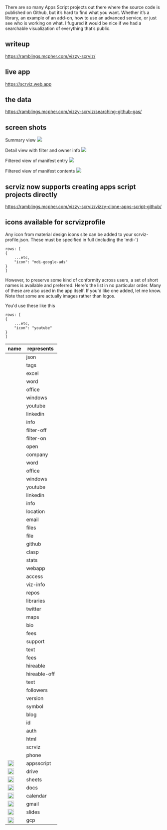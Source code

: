 <link rel="stylesheet" href="https://cdn.materialdesignicons.com/5.4.55/css/materialdesignicons.min.css">


There are so many Apps Script projects out there where the source code is published on Github, but it’s hard to find what you want. Whether it’s a library, an example of an add-on, how to use an advanced service, or just see who is working on what. I fugured it would be nice if we had a searchable visualization of everything that’s public.

## writeup

https://ramblings.mcpher.com/vizzy-scrviz/

## live app

https://scrviz.web.app

## the data

https://ramblings.mcpher.com/vizzy-scrviz/searching-github-gas/

## screen shots

Summary view
![](./shots/2021-01-26-11-26-29.png)

Detail view with filter and owner info
![](./shots/2021-01-26-11-28-26.png)

Filtered view of manifest entry
![](./shots/2021-01-26-11-29-54.png)

Filtered view of manifest contents
![](./shots/2021-01-26-11-30-40.png)

## scrviz now supports creating apps script projects directly

https://ramblings.mcpher.com/vizzy-scrviz/vizzy-clone-apps-script-github/


## icons available for scrvizprofile 


Any icon from material design icons site can be added to your scrviz-profile.json. These must be specified in full (including the 'mdi-')
````
rows: [
{
    ...etc,
    "icon": "mdi-google-ads"
}
]
````
However, to preserve some kind of conformity across users, a set of short names is available and preferred. Here's the list in no particular order. Many of these are also used in the app itself. If you'd like one added, let me know. Note that some are actually images rather than logos.

You'd use these like this
````
rows: [
{
    ...etc,
    "icon": "youtube"
}
]
````

| name | represents |
| --- | --- |
| <span class="mdi mdi-code-json"></span> | json |
| <span class="mdi mdi-tag-multiple"></span> | tags |
| <span class="mdi mdi-microsoft-excel"></span> | excel |
| <span class="mdi mdi-microsoft-word"></span> | word |
| <span class="mdi mdi-microsoft-office"></span> | office |
| <span class="mdi mdi-microsoft-windows"></span> | windows |
| <span class="mdi mdi-youtube"></span> | youtube |
| <span class="mdi mdi-linkedin"></span> | linkedin |
| <span class="mdi mdi-information"></span> | info |
| <span class="mdi mdi-filter-off"></span> | filter-off |
| <span class="mdi mdi-filter"></span> | filter-on |
| <span class="mdi mdi-open-in-new"></span> | open |
| <span class="mdi mdi-office-building"></span> | company |
| <span class="mdi mdi-microsoft-word"></span> | word |
| <span class="mdi mdi-microsoft-office"></span> | office |
| <span class="mdi mdi-microsoft-windows"></span> | windows |
| <span class="mdi mdi-youtube"></span> | youtube |
| <span class="mdi mdi-linkedin"></span> | linkedin |
| <span class="mdi mdi-information"></span> | info |
| <span class="mdi mdi-map-marker"></span> | location |
| <span class="mdi mdi-email"></span> | email |
| <span class="mdi mdi-briefcase"></span> | files |
| <span class="mdi mdi-file"></span> | file |
| <span class="mdi mdi-github"></span> | github |
| <span class="mdi mdi-package-variant"></span> | clasp |
| <span class="mdi mdi-table-eye"></span> | stats |
| <span class="mdi mdi-web"></span> | webapp |
| <span class="mdi mdi-account-key"></span> | access |
| <span class="mdi mdi-comment"></span> | viz-info |
| <span class="mdi mdi-folder"></span> | repos |
| <span class="mdi mdi-database"></span> | libraries |
| <span class="mdi mdi-twitter"></span> | twitter |
| <span class="mdi mdi-google-maps"></span> | maps |
| <span class="mdi mdi-bio"></span> | bio |
| <span class="mdi mdi-cash-multiple"></span> | fees |
| <span class="mdi mdi-lifebuoy"></span> | support |
| <span class="mdi mdi-text"></span> | text |
| <span class="mdi mdi-cash-multiple"></span> | fees |
| <span class="mdi mdi-currency-usd"></span> | hireable |
| <span class="mdi mdi-currency-usd-off"></span> | hireable-off |
| <span class="mdi mdi-text"></span> | text |
| <span class="mdi mdi-account-group"></span> | followers |
| <span class="mdi mdi-counter"></span> | version |
| <span class="mdi mdi-feather"></span> | symbol |
| <span class="mdi mdi-blogger"></span> | blog |
| <span class="mdi mdi-identifier"></span> | id |
| <span class="mdi mdi-lock-plus"></span> | auth |
| <span class="mdi mdi-language-html5"></span> | html |
| <span class="mdi mdi-semantic-web"></span> | scrviz |
| <span class="mdi mdi-phone"></span> | phone |
| <img src="./src/assets/appsscript.png" height="20"/>| appsscript |
| <img src="./src/assets/GoogleDrive_2020.png" height="20"/>| drive |
| <img src="./src/assets/Sheets_2020.png" height="20"/>| sheets |
| <img src="./src/assets/Docs_2020.png" height="20"/>| docs |
| <img src="./src/assets/GoogleCalendar_2020.png" height="20"/>| calendar |
| <img src="./src/assets/Gmail_2020.png" height="20"/>| gmail |
| <img src="./src/assets/Slides_2020.png" height="20"/>| slides |
| <img src="./src/assets/gcp.png" height="20"/>| gcp |
